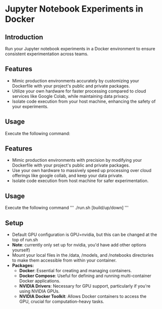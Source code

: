 # Jupyter Notebook Experiments in Docker

## Introduction
Run your Jupyter notebook experiments in a Docker environment to ensure consistent experimentation across teams.

## Features
- Mimic production environments accurately by customizing your Dockerfile with your project's public and private packages.
- Utilize your own hardware for faster processing compared to cloud services like Google Colab, while maintaining data privacy.
- Isolate code execution from your host machine, enhancing the safety of your experiments.

## Usage
Execute the following command:

## Features
- Mimic production environments with precision by modifying your Dockerfile with your project's public and private packages.
- Use your own hardware to massively speed up processing over cloud offerings like google collab, and keep your data private.
- Isolate code execution from host machine for safer experimentation.

## Usage
Execute the following command
'''
./run.sh [build/up/down]
'''

## Setup
- Default GPU configuration is GPU=nvidia, but this can be changed at the top of run.sh
- **Note**: currently only set up for nvidia, you'd have add other options yourself)
- Mount your local files in the /data, /models, and /notebooks directories to make them accessible from within your container.
- **Packages:**
  - **Docker**: Essential for creating and managing containers.
  - **Docker Compose**: Useful for defining and running multi-container Docker applications.
  - **NVIDIA Drivers**: Necessary for GPU support, particularly if you're using NVIDIA GPUs.
  - **NVIDIA Docker Toolkit**: Allows Docker containers to access the GPU, crucial for computation-heavy tasks.

